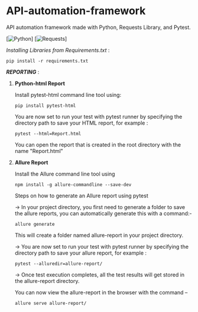 # API-automation-framework
API automation framework made with Python, Requests Library, and Pytest.

[![Python](https://img.shields.io/badge/Python-3776AB?style=for-the-badge&logo=python&logoColor=white)]
[![Requests](https://img.shields.io/badge/Requests-2CA5E0?style=for-the-badge&logo=python&logoColor=white)]


_Installing Libraries from Requirements.txt_ : 

`pip install -r requirements.txt`

**_REPORTING_** :

1) **Python-html Report**

   Install pytest-html command line tool using:

   `pip install pytest-html`

   You are now set to run your test with pytest runner by specifying the directory path to save your HTML report, for example :
   
   `pytest --html=Report.html`
    

   You can open the report that is created in the root directory with the name "Report.html"


2) **Allure Report**

   Install the Allure command line tool using 
   
   `npm install -g allure-commandline --save-dev`


   Steps on how to generate an Allure report using pytest

   -> In your project directory, you first need to generate a folder to save the allure reports, you can automatically generate this with a command:-
   
   `allure generate`
   
   This will create a folder named allure-report in your project directory.
   
   -> You are now set to run your test with pytest runner by specifying the directory path to save your allure report, for example :
   
   `pytest --alluredir=allure-report/`
   
   -> Once test execution completes, all the test results will get stored in the allure-report directory.
   
   You can now view the allure-report in the browser with the command –
   
   `allure serve allure-report/`
